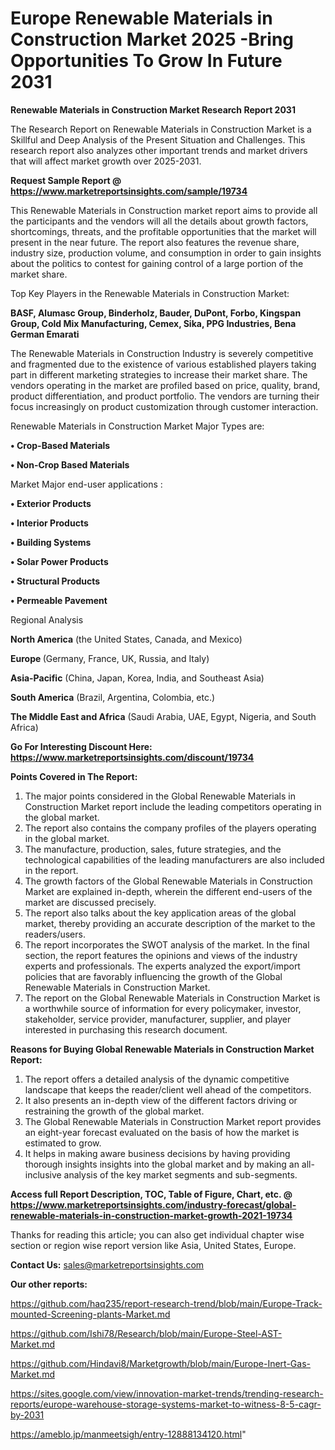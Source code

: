 # Europe Renewable Materials in Construction Market 2025 -Bring Opportunities To Grow In Future 2031

<strong>Renewable Materials in Construction Market Research Report 2031</strong>

The Research Report on Renewable Materials in Construction Market is a Skillful and Deep Analysis of the Present Situation and Challenges. This research report also analyzes other important trends and market drivers that will affect market growth over 2025-2031.

<strong>Request Sample Report @ <a href=https://www.marketreportsinsights.com/sample/19734>https://www.marketreportsinsights.com/sample/19734</a></strong>

This Renewable Materials in Construction market report aims to provide all the participants and the vendors will all the details about growth factors, shortcomings, threats, and the profitable opportunities that the market will present in the near future. The report also features the revenue share, industry size, production volume, and consumption in order to gain insights about the politics to contest for gaining control of a large portion of the market share.

Top Key Players in the Renewable Materials in Construction Market:

<strong>BASF, Alumasc Group, Binderholz, Bauder, DuPont, Forbo, Kingspan Group, Cold Mix Manufacturing, Cemex, Sika, PPG Industries, Bena German Emarati</strong>

The Renewable Materials in Construction Industry is severely competitive and fragmented due to the existence of various established players taking part in different marketing strategies to increase their market share. The vendors operating in the market are profiled based on price, quality, brand, product differentiation, and product portfolio. The vendors are turning their focus increasingly on product customization through customer interaction.

Renewable Materials in Construction Market Major Types are:

<strong>• Crop-Based Materials

• Non-Crop Based Materials</strong>

Market Major end-user applications :

<strong>• Exterior Products

• Interior Products

• Building Systems

• Solar Power Products

• Structural Products

• Permeable Pavement</strong>

Regional Analysis

</u><strong><b>North America</b></strong> (the United States, Canada, and Mexico)

<strong><b>Europe </b></strong>(Germany, France, UK, Russia, and Italy)

<strong><b>Asia-Pacific</b></strong> (China, Japan, Korea, India, and Southeast Asia)

<strong><b>South America</b></strong> (Brazil, Argentina, Colombia, etc.)

<strong><b>The Middle East and Africa</b></strong> (Saudi Arabia, UAE, Egypt, Nigeria, and South Africa)

<strong>Go For Interesting Discount Here: <a href=https://www.marketreportsinsights.com/discount/19734>https://www.marketreportsinsights.com/discount/19734</a></strong>

<strong>Points Covered in The Report:</strong>
<ol>
  <li>The major points considered in the Global Renewable Materials in Construction Market report include the leading competitors operating in the global market.</li>
  <li>The report also contains the company profiles of the players operating in the global market.</li>
  <li>The manufacture, production, sales, future strategies, and the technological capabilities of the leading manufacturers are also included in the report.</li>
  <li>The growth factors of the Global Renewable Materials in Construction Market are explained in-depth, wherein the different end-users of the market are discussed precisely.</li>
  <li>The report also talks about the key application areas of the global market, thereby providing an accurate description of the market to the readers/users.</li>
  <li>The report incorporates the SWOT analysis of the market. In the final section, the report features the opinions and views of the industry experts and professionals. The experts analyzed the export/import policies that are favorably influencing the growth of the Global Renewable Materials in Construction Market.</li>
  <li>The report on the Global Renewable Materials in Construction Market is a worthwhile source of information for every policymaker, investor, stakeholder, service provider, manufacturer, supplier, and player interested in purchasing this research document.</li>
</ol>
<strong>Reasons for Buying Global Renewable Materials in Construction Market Report:</strong>

<ol>
  <li>The report offers a detailed analysis of the dynamic competitive landscape that keeps the reader/client well ahead of the competitors.</li>
  <li>It also presents an in-depth view of the different factors driving or restraining the growth of the global market.</li>
  <li>The Global Renewable Materials in Construction Market report provides an eight-year forecast evaluated on the basis of how the market is estimated to grow.</li>
  <li>It helps in making aware business decisions by having providing thorough insights insights into the global market and by making an all-inclusive analysis of the key market segments and sub-segments.</li>
</ol>
<strong>Access full Report Description, TOC, Table of Figure, Chart, etc. @ <a href=https://www.marketreportsinsights.com/industry-forecast/global-renewable-materials-in-construction-market-growth-2021-19734>https://www.marketreportsinsights.com/industry-forecast/global-renewable-materials-in-construction-market-growth-2021-19734</a></strong>


Thanks for reading this article; you can also get individual chapter wise section or region wise report version like Asia, United States, Europe.

<strong>Contact Us:</strong>
sales@marketreportsinsights.com

<strong>Our other reports:</strong>

<a href=https://github.com/haq235/report-research-trend/blob/main/Europe-Track-mounted-Screening-plants-Market.md>https://github.com/haq235/report-research-trend/blob/main/Europe-Track-mounted-Screening-plants-Market.md</a>

<a href=https://github.com/Ishi78/Research/blob/main/Europe-Steel-AST-Market.md>https://github.com/Ishi78/Research/blob/main/Europe-Steel-AST-Market.md</a>

<a href=https://github.com/Hindavi8/Marketgrowth/blob/main/Europe-Inert-Gas-Market.md>https://github.com/Hindavi8/Marketgrowth/blob/main/Europe-Inert-Gas-Market.md</a>

<a href=https://sites.google.com/view/innovation-market-trends/trending-research-reports/europe-warehouse-storage-systems-market-to-witness-8-5-cagr-by-2031>https://sites.google.com/view/innovation-market-trends/trending-research-reports/europe-warehouse-storage-systems-market-to-witness-8-5-cagr-by-2031</a>

<a href=https://ameblo.jp/manmeetsigh/entry-12888134120.html>https://ameblo.jp/manmeetsigh/entry-12888134120.html</a>"
